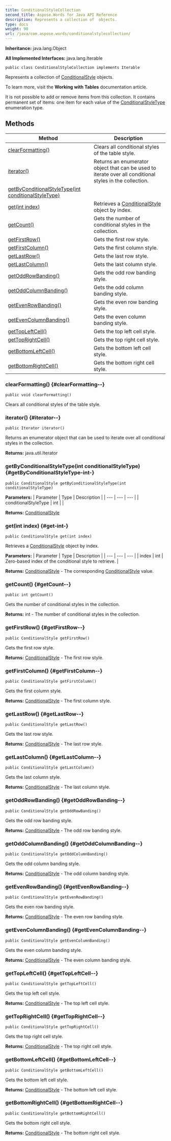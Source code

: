 ```yaml
---
title: ConditionalStyleCollection
second_title: Aspose.Words for Java API Reference
description: Represents a collection of  objects.
type: docs
weight: 90
url: /java/com.aspose.words/conditionalstylecollection/
---
```


**Inheritance:**
java.lang.Object

**All Implemented Interfaces:**
java.lang.Iterable
```
public class ConditionalStyleCollection implements Iterable
```

Represents a collection of [ConditionalStyle](../../com.aspose.words/conditionalstyle) objects.

To learn more, visit the **Working with Tables** documentation article.

It is not possible to add or remove items from this collection. It contains permanent set of items: one item for each value of the [ConditionalStyleType](../../com.aspose.words/conditionalstyletype) enumeration type.
## Methods

| Method | Description |
| --- | --- |
| [clearFormatting()](#clearFormatting--) | Clears all conditional styles of the table style. |
| [iterator()](#iterator--) | Returns an enumerator object that can be used to iterate over all conditional styles in the collection. |
| [getByConditionalStyleType(int conditionalStyleType)](#getByConditionalStyleType-int-) |  |
| [get(int index)](#get-int-) | Retrieves a [ConditionalStyle](../../com.aspose.words/conditionalstyle) object by index. |
| [getCount()](#getCount--) | Gets the number of conditional styles in the collection. |
| [getFirstRow()](#getFirstRow--) | Gets the first row style. |
| [getFirstColumn()](#getFirstColumn--) | Gets the first column style. |
| [getLastRow()](#getLastRow--) | Gets the last row style. |
| [getLastColumn()](#getLastColumn--) | Gets the last column style. |
| [getOddRowBanding()](#getOddRowBanding--) | Gets the odd row banding style. |
| [getOddColumnBanding()](#getOddColumnBanding--) | Gets the odd column banding style. |
| [getEvenRowBanding()](#getEvenRowBanding--) | Gets the even row banding style. |
| [getEvenColumnBanding()](#getEvenColumnBanding--) | Gets the even column banding style. |
| [getTopLeftCell()](#getTopLeftCell--) | Gets the top left cell style. |
| [getTopRightCell()](#getTopRightCell--) | Gets the top right cell style. |
| [getBottomLeftCell()](#getBottomLeftCell--) | Gets the bottom left cell style. |
| [getBottomRightCell()](#getBottomRightCell--) | Gets the bottom right cell style. |
### clearFormatting() {#clearFormatting--}
```
public void clearFormatting()
```


Clears all conditional styles of the table style.

### iterator() {#iterator--}
```
public Iterator iterator()
```


Returns an enumerator object that can be used to iterate over all conditional styles in the collection.

**Returns:**
java.util.Iterator
### getByConditionalStyleType(int conditionalStyleType) {#getByConditionalStyleType-int-}
```
public ConditionalStyle getByConditionalStyleType(int conditionalStyleType)
```




**Parameters:**
| Parameter | Type | Description |
| --- | --- | --- |
| conditionalStyleType | int |  |

**Returns:**
[ConditionalStyle](../../com.aspose.words/conditionalstyle)
### get(int index) {#get-int-}
```
public ConditionalStyle get(int index)
```


Retrieves a [ConditionalStyle](../../com.aspose.words/conditionalstyle) object by index.

**Parameters:**
| Parameter | Type | Description |
| --- | --- | --- |
| index | int | Zero-based index of the conditional style to retrieve. |

**Returns:**
[ConditionalStyle](../../com.aspose.words/conditionalstyle) - The corresponding [ConditionalStyle](../../com.aspose.words/conditionalstyle) value.
### getCount() {#getCount--}
```
public int getCount()
```


Gets the number of conditional styles in the collection.

**Returns:**
int - The number of conditional styles in the collection.
### getFirstRow() {#getFirstRow--}
```
public ConditionalStyle getFirstRow()
```


Gets the first row style.

**Returns:**
[ConditionalStyle](../../com.aspose.words/conditionalstyle) - The first row style.
### getFirstColumn() {#getFirstColumn--}
```
public ConditionalStyle getFirstColumn()
```


Gets the first column style.

**Returns:**
[ConditionalStyle](../../com.aspose.words/conditionalstyle) - The first column style.
### getLastRow() {#getLastRow--}
```
public ConditionalStyle getLastRow()
```


Gets the last row style.

**Returns:**
[ConditionalStyle](../../com.aspose.words/conditionalstyle) - The last row style.
### getLastColumn() {#getLastColumn--}
```
public ConditionalStyle getLastColumn()
```


Gets the last column style.

**Returns:**
[ConditionalStyle](../../com.aspose.words/conditionalstyle) - The last column style.
### getOddRowBanding() {#getOddRowBanding--}
```
public ConditionalStyle getOddRowBanding()
```


Gets the odd row banding style.

**Returns:**
[ConditionalStyle](../../com.aspose.words/conditionalstyle) - The odd row banding style.
### getOddColumnBanding() {#getOddColumnBanding--}
```
public ConditionalStyle getOddColumnBanding()
```


Gets the odd column banding style.

**Returns:**
[ConditionalStyle](../../com.aspose.words/conditionalstyle) - The odd column banding style.
### getEvenRowBanding() {#getEvenRowBanding--}
```
public ConditionalStyle getEvenRowBanding()
```


Gets the even row banding style.

**Returns:**
[ConditionalStyle](../../com.aspose.words/conditionalstyle) - The even row banding style.
### getEvenColumnBanding() {#getEvenColumnBanding--}
```
public ConditionalStyle getEvenColumnBanding()
```


Gets the even column banding style.

**Returns:**
[ConditionalStyle](../../com.aspose.words/conditionalstyle) - The even column banding style.
### getTopLeftCell() {#getTopLeftCell--}
```
public ConditionalStyle getTopLeftCell()
```


Gets the top left cell style.

**Returns:**
[ConditionalStyle](../../com.aspose.words/conditionalstyle) - The top left cell style.
### getTopRightCell() {#getTopRightCell--}
```
public ConditionalStyle getTopRightCell()
```


Gets the top right cell style.

**Returns:**
[ConditionalStyle](../../com.aspose.words/conditionalstyle) - The top right cell style.
### getBottomLeftCell() {#getBottomLeftCell--}
```
public ConditionalStyle getBottomLeftCell()
```


Gets the bottom left cell style.

**Returns:**
[ConditionalStyle](../../com.aspose.words/conditionalstyle) - The bottom left cell style.
### getBottomRightCell() {#getBottomRightCell--}
```
public ConditionalStyle getBottomRightCell()
```


Gets the bottom right cell style.

**Returns:**
[ConditionalStyle](../../com.aspose.words/conditionalstyle) - The bottom right cell style.
